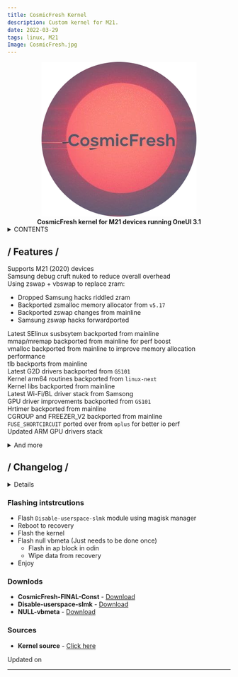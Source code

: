 ```yaml
---
title: CosmicFresh Kernel
description: Custom kernel for M21.
date: 2022-03-29
tags: linux, M21
Image: CosmicFresh.jpg
---
```


<center> 
<img src="../img/CosmicFresh.png" style="border: 0px">
</center>

<center> <strong>CosmicFresh kernel for M21 devices running OneUI 3.1</strong> </center>

<details>
<summary>CONTENTS</summary>

- [Features](#features)
- [Changelog](#changelog)
- [Flashing intstrcutions](#instructions)
- [Downlod links](#downloads)
- [Source code](#sources)

</details>

## / Features / <a name="features"></a>
Supports M21 (2020) devices  
Samsung debug cruft nuked to reduce overall overhead   
Using zswap + vbswap to replace zram:
  
- Dropped Samsung hacks riddled zram
- Backported zsmalloc memory allocator from `v5.17`
- Backported zswap changes from mainline
- Samsung zswap hacks forwardported

Latest SElinux susbsytem backported from mainline   
mmap/mremap backported from mainline for perf boost  
vmalloc backported from mainline to improve memory allocation performance   
tlb backports from mainline  
Latest G2D drivers backported from `GS101`  
Kernel arm64 routines backported from `linux-next`  
Kernel libs backported from mainline  
Latest Wi-Fi/BL driver stack from Samsong  
GPU driver improvements backported from `GS101`  
Hrtimer backported from mainline  
CGROUP and FREEZER_V2 backported from mainline  
`FUSE_SHORTCIRCUIT` ported over from `oplus` for better io perf  
Updated ARM GPU drivers stack   
<details>
<summary>And more</summary>

Uses Sultan's Simple LMK  
VLAs nuked in their entirety  
Use 300hz ticker rate  
Network stack improvements   
LSE atomic enabled  
vDSO 32 patches to improve 32-bit performance  
Uses arter97's RapidGC as f2fs GC  
Optimized freq table for the SOC  
Touchscreen driver optimizations for lower power usage and latency  
Fingerprint driver optimizations for lower latency  
Uses SRandom for better perf(but very unsafe)  
Westwood as the default TCP network congestion control  
Modules inlined for an overall lighter kernel  
Built with Clang 12 and ThinLTO, DCE and -03 optimizations  
Power usage optimizations  
Memory management optimizations  
Affined important services to Big cluster.  

</details> 

## / Changelog / <a name="changelog"></a>

<details>

- Final feature complete release

</details> 

### Flashing intstrcutions <a name="instructions"></a>

* Flash ```Disable-userspace-slmk``` module using magisk manager
* Reboot to recovery
* Flash the kernel
* Flash null vbmeta (Just needs to be done once)
    - Flash in ap block in odin
    - Wipe data from recovery
* Enjoy

### Downlods <a name="downloads"></a>

* **CosmicFresh-FINAL-Const** - [Download](https://github.com/Dark-Matter7232/Cosmic-fresh/releases/download/FINAL-Const/CosmicFresh-FINAL-Const.zip)
* **Disable-userspace-slmk** - [Download](https://github.com/Dark-Matter7232/Cosmic-fresh/releases/download/R4-Const/Disable-userspace-slmk.zip)
* **NULL-vbmeta** - [Download](https://github.com/Dark-Matter7232/Cosmic-fresh/releases/download/FINAL-Const/vbmeta.tar)

### Sources <a name="sources"></a>

* **Kernel source** - [Click here](https://github.com/Dark-Matter7232/Cosmic-fresh)

<p id="lastUpdated-css">Updated on <span id="lastUpdated"></span></p>

<hr>
<script src="https://utteranc.es/client.js"
        repo="Dark-Matter7232/Dark-Matter7232.github.io"
        issue-term="pathname"
        theme="github-dark-orange"
        crossorigin="anonymous"
        async>
</script>
